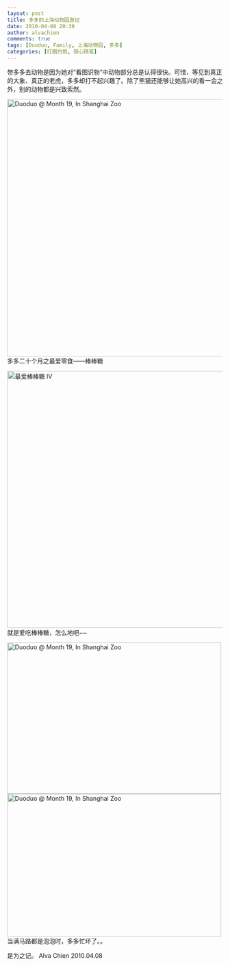 ```yaml
---
layout: post
title: 多多的上海动物园游记
date: 2010-04-08 20:39
author: alvachien
comments: true
tags: [Duoduo, Family, 上海动物园, 多多]
categories: [红圈白炮, 随心随笔]
---
```

带多多去动物是因为她对“看图识物”中动物部分总是认得很快。可惜，等见到真正的大象、真正的老虎，多多却打不起兴趣了。除了熊猫还能够让她高兴的看一会之外，别的动物都是兴致索然。

<a title="Duoduo @ Month 19, In Shanghai Zoo by Alva Chien, on Flickr" href="http://www.flickr.com/photos/alvachien/4502421509/"><img src="http://farm3.static.flickr.com/2732/4502421509_ed28630962_b.jpg" alt="Duoduo @ Month 19, In Shanghai Zoo" width="600" /></a>
多多二十个月之最爱零食——棒棒糖

<a title="最爱棒棒糖 IV by Alva Chien, on Flickr" href="http://www.flickr.com/photos/alvachien/4503055556/"><img src="http://farm5.static.flickr.com/4070/4503055556_2d20d6ebd1_b.jpg" alt="最爱棒棒糖 IV" width="600" /></a>
就是爱吃棒棒糖，怎么地吧~~

<a title="Duoduo @ Month 19, In Shanghai Zoo by Alva Chien, on Flickr" href="http://www.flickr.com/photos/alvachien/4502422625/"><img src="http://farm3.static.flickr.com/2733/4502422625_2de730712f.jpg" alt="Duoduo @ Month 19, In Shanghai Zoo" width="500" height="353" /></a><a title="Duoduo @ Month 19, In Shanghai Zoo by Alva Chien, on Flickr" href="http://www.flickr.com/photos/alvachien/4502423103/"><img src="http://farm3.static.flickr.com/2765/4502423103_1e83915d79.jpg" alt="Duoduo @ Month 19, In Shanghai Zoo" width="500" height="333" /></a>
当满马路都是泡泡时，多多忙坏了。。

是为之记。
Alva Chien
2010.04.08
